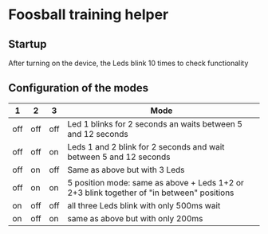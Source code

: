 # Foosball training helper

## Startup
After turning on the device, the Leds blink 10 times to check functionality

## Configuration of the modes

| 1   | 2   | 3   | Mode                                                                                      |
|-----|-----|-----|-------------------------------------------------------------------------------------------|
| off | off | off | Led 1 blinks for 2 seconds an waits between 5 and 12 seconds                              |
| off | off | on  | Leds 1 and 2 blink for 2 seconds and wait between 5 and 12 seconds                        |
| off | on  | off | Same as above but with 3 Leds                                                             |
| off | on  | on  | 5 position mode: same as above + Leds 1+2 or 2+3 blink together of "in between" positions |
| on  | off | off | all three Leds blink with only 500ms wait                                                 |
| on  | off | on  | same as above but with only 200ms                                                         |


